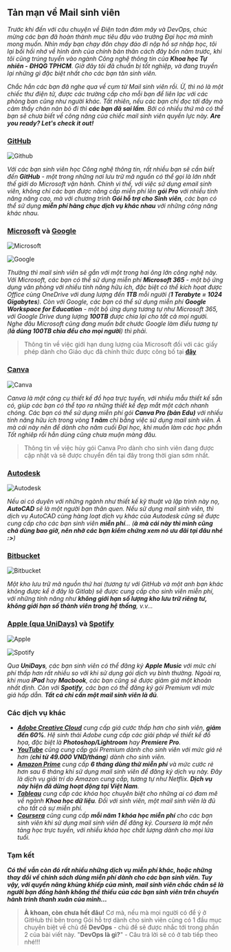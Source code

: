 ## Tản mạn về Mail sinh viên

_Trước khi đến với câu chuyện về Điện toán đám mây và DevOps, chúc mừng các bạn đã hoàn thành mục tiêu đậu vào trường Đại học mà mình mong muốn. Nhìn mấy bạn chạy đôn chạy đáo đi nộp hồ sơ nhập học, tôi lại bồi hồi nhớ về hình ảnh của chính bản thân cách đây bốn năm trước, khi tôi cũng trúng tuyển vào ngành Công nghệ thông tin của **Khoa học Tự nhiên - ĐHQG TPHCM**. Giờ đây tôi đã chuẩn bị tốt nghiệp, và đang truyền lại những gì đặc biệt nhất cho các bạn tân sinh viên._

_Chắc hẳn các bạn đã nghe qua về cụm từ Mail sinh viên rồi. Ừ, thì nó là một chiếc thư điện tử, được các trường cấp cho mỗi bạn để liên lạc với các phòng ban cũng như người khác. Tất nhiên, nếu các bạn chỉ đọc tới đây mà cảm thấy chán nản bỏ đi thì **các bạn đã sai lầm**. Bởi có nhiều thứ mà có thể bạn sẽ chưa biết về công năng của chiếc mail sinh viên quyền lực này. **Are you ready? Let's check it out!**_

### [GitHub](https://education.github.com/pack)

![Github](../../../../public/images/posts/2023/09-01-TechBlog-03/image1.png)

_Với các bạn sinh viên học Công nghệ thông tin, rất nhiều bạn sẽ cần biết đến **GitHub** - một trong những nơi lưu trữ mã nguồn có thể gọi là lớn nhất thế giới do Microsoft vận hành. Chính vì thế, với việc sử dụng email sinh viên, không chỉ các bạn được nâng cấp miễn phí lên **gói Pro** với nhiều tính năng nâng cao, mà với chương trình **Gói hỗ trợ cho Sinh viên**, các bạn có thể sử dụng **miễn phí hàng chục dịch vụ khác nhau** với những công năng khác nhau._

### [Microsoft](https://www.microsoft.com/vi-vn/education) và [Google](https://edu.google.com/)

![Microsoft](../../../../public/images/posts/2023/09-01-TechBlog-03/image2.png)

![Google](../../../../public/images/posts/2023/09-01-TechBlog-03/image3.png)

_Thường thì mail sinh viên sẽ gắn với một trong hai ông lớn công nghệ này. Với Microsoft, các bạn có thể sử dụng miễn phí **Microsoft 365** - một bộ ứng dụng văn phòng với nhiều tính năng hữu ích, đặc biệt có thể kích họat được Office cùng OneDrive với dung lượng đến **1TB** mỗi người (**1 Terabyte = 1024 Gigabytes**). Còn với Google, các bạn có thể sử dụng miễn phí **Google Workspace for Education** - một bộ ứng dụng tương tự như Microsoft 365, với Google Drive dung lượng **100TB** được chia lại cho tất cả mọi người. Nghe đâu Microsoft cũng đang muốn bắt chước Google làm điều tương tự (**là dùng 100TB chia đều cho mọi người**) thì phải._

> Thông tin về việc giới hạn dung lượng của Microsoft đối với các giấy phép dành cho Giáo dục đã chính thức được công bố tại **[đây](https://www.microsoft.com/vi-vn/education/products/microsoft-365-storage-options)**


### [Canva](https://www.canva.com/vi_vn/giao-duc/hoc-vien/)

![Canva](../../../../public/images/posts/2023/09-01-TechBlog-03/image4.png)

_Canva là một công cụ thiết kế đồ họa trực tuyến, với nhiều mẫu thiết kế sẵn có, giúp các bạn có thể tạo ra những thiết kế đẹp mắt một cách nhanh chóng. Các bạn có thể sử dụng miễn phí gói **Canva Pro (bản Edu)** với nhiều tính năng hữu ích trong vòng **1 năm** chỉ bằng việc sử dụng mail sinh viên. À mà cái này nên để dành cho năm cuối Đại học, khi muốn làm các học phần Tốt nghiêp rồi hẳn dùng cũng chưa muộn màng đâu._

> Thông tin về việc hủy gói Canva Pro dành cho sinh viên đang được cập nhật và sẽ được chuyển đến tại đây trong thời gian sớm nhất.


### [Autodesk](https://www.autodesk.com/education/edu-software/overview)

![Autodesk](../../../../public/images/posts/2023/09-01-TechBlog-03/image5.png)

_Nếu ai có duyên với những ngành như thiết kế kỹ thuật và lập trình này nọ, **AutoCAD** sẽ là một người bạn thân quen. Nếu sử dụng mail sinh viên, thì dịch vụ AutoCAD cùng hàng loạt dịch vụ khác của Autodesk cũng sẽ được cung cấp cho các bạn sinh viên **miễn phí**... (**à mà cái này thì mình cũng chả dùng bao giờ, nên nhờ các bạn kiểm chứng xem nó ưu đãi tại đâu nhé :>**)_

### [Bitbucket](https://bitbucket.org/product/education)

![Bitbucket](../../../../public/images/posts/2023/09-01-TechBlog-03/image6.png)

_Một kho lưu trữ mã nguồn thứ hai (tương tự với GitHub và một anh bạn khác không được kể ở đây là Gitlab) sẽ được cung cấp cho sinh viên miễn phí, với những tính năng như **không giới hạn số lượng kho lưu trữ riêng tư, không giới hạn số thành viên trong hệ thống**, v.v..._

### [Apple (qua UniDays)](https://www.myunidays.com/VN/vi-VN) và [Spotify](https://www.spotify.com/vn-vi/student/)

![Apple](../../../../public/images/posts/2023/09-01-TechBlog-03/image7.png)

![Spotify](../../../../public/images/posts/2023/09-01-TechBlog-03/image8.png)

_Qua **UniDays**, các bạn sinh viên có thể đăng ký **Apple Music** với mức chi phí thấp hơn rất nhiều so với khi sử dụng gói dịch vụ bình thường. Ngoài ra, khi mua **iPad** hay **Macbook**, các bạn cũng sẽ được giảm giá một khoản nhất định. Còn với **Spotify**, các bạn có thể đăng ký gói Premium với mức giá hấp dẫn. **Tất cả chỉ cần một mail sinh viên là đủ**._

### Các dịch vụ khác

- _**[Adobe Creative Cloud](https://www.adobe.com/vn_vi/creativecloud/buy/students.html)** cung cấp giá cước thấp hơn cho sinh viên, **giảm đến 60%**. Hệ sinh thái Adobe cung cấp các giải pháp về thiết kế đồ họa, đặc biệt là **Photoshop/Lightroom** hay **Premiere Pro**._
- _**[YouTube](https://www.youtube.com/premium)** cũng cung cấp gói Premium dành cho sinh viên với mức giá rẻ hơn (**chỉ từ 49.000 VND/tháng**) dành cho sinh viên._
- _**[Amazon Prime](https://www.amazon.com/Amazon-Student/b?ie=UTF8&node=668781011)** cung cấp **6 tháng dùng thử miễn phí** và mức cước rẻ hơn sau 6 tháng khi sử dụng mail sinh viên để đăng ký dịch vụ này. Đây là dịch vụ giải trí do Amazon cung cấp, tương tự như Netflix. **Dịch vụ này hiện đã dừng hoạt động tại Việt Nam**._
- _**[Tableau](https://www.tableau.com/academic/students)** cung cấp các khóa học chuyên biệt cho những ai có đam mê về ngành **Khoa học dữ liệu**. Đối với sinh viên, một mail sinh viên là đủ cho tất cả sự miễn phí._
- _**[Coursera](https://www.coursera.org/)** cũng cung cấp **mỗi năm 1 khóa học miễn phí** cho các bạn sinh viên khi sử dụng mail sinh viên để đăng ký. Coursera là một nền tảng học trực tuyến, với nhiều khóa học chất lượng dành cho mọi lứa tuổi._

### Tạm kết

_**Có thể vẫn còn đó rất nhiều những dịch vụ miễn phí khác, hoặc những thay đổi về chính sách dùng miễn phí dành cho các bạn sinh viên. Tuy vậy, với quyền năng khủng khiếp của mình, mail sinh viên chắc chắn sẽ là người bạn đồng hành không thể thiếu của các bạn sinh viên trên chuyến hành trình thanh xuân của mình...**_

> **À khoan, còn chưa hết đâu!** Cơ mà, nếu mà mọi người có để ý ở GitHub thì bên trong Gói hỗ trợ dành cho sinh viên cũng có 1 đầu mục chuyên biệt về chủ đề **DevOps** - chủ đề sẽ được nhắc tới trong phần 2 của bài viết này. "**DevOps là gì?**" - Câu trả lời sẽ có ở tab tiếp theo nhé!!!

